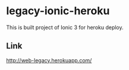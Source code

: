 # legacy-ionic-heroku
This is built project of Ionic 3 for heroku deploy.

## Link
http://web-legacy.herokuapp.com/
